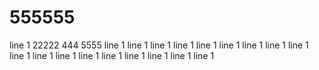 # 555555

 line 1
22222
444
5555
 line 1
 line 1
 line 1
 line 1
 line 1
 line 1 line 1 line 1 line 1 line 1
 line 1 line 1 line 1 line 1 line 1 line 1 line 1 line 1
